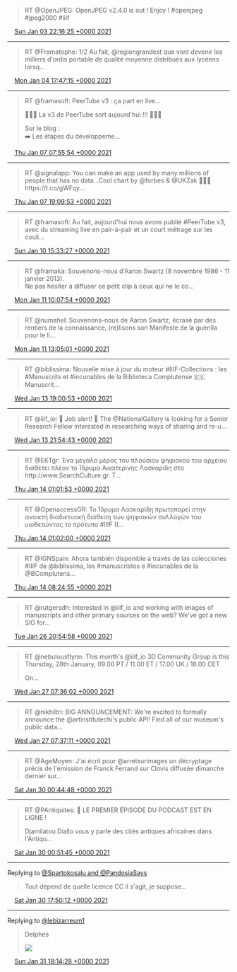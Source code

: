 > RT @OpenJPEG: OpenJPEG v2\.4\.0 is out \! Enjoy \! \#openjpeg \#jpeg2000 \#iiif

<img src="../../media/tweet.ico" width="12" /> [Sun Jan 03 22:16:25 +0000 2021](https://twitter.com/regisrob/status/1345856567292416005)

----

> RT @Framatophe: 1/2 Au fait, @regiongrandest que vont devenir les milliers d'ordis portable de qualité moyenne distribués aux lycéens lorsq…

<img src="../../media/tweet.ico" width="12" /> [Mon Jan 04 17:47:15 +0000 2021](https://twitter.com/regisrob/status/1346151219807612929)

----

> RT @framasoft: PeerTube v3 : ça part en live\.\.\.  
>   
> 🎉🎉🎉 La v3 de PeerTube sort aujourd'hui \!\!\! 🎉🎉🎉  
>   
> Sur le blog :  
> ➡️ Les étapes du développeme…

<img src="../../media/tweet.ico" width="12" /> [Thu Jan 07 07:55:54 +0000 2021](https://twitter.com/regisrob/status/1347089565727793152)

----

> RT @signalapp: You can make an app used by many millions of people that has no data\.\.\.Cool chart by @forbes &amp; @UKZak 🙈🙊🙉 https://t\.co/gWFqy…

<img src="../../media/tweet.ico" width="12" /> [Thu Jan 07 19:09:53 +0000 2021](https://twitter.com/regisrob/status/1347259176339333120)

----

> RT @framasoft: Au fait, aujourd'hui nous avons publié \#PeerTube v3, avec du streaming live en pair\-à\-pair et un court métrage sur les couli…

<img src="../../media/tweet.ico" width="12" /> [Sun Jan 10 15:33:27 +0000 2021](https://twitter.com/regisrob/status/1348291872318492672)

----

> RT @framaka: Souvenons\-nous d'Aaron Swartz \(8 novembre 1986 \- 11 janvier 2013\)\.  
> Ne pas hésiter à diffuser ce petit clip à ceux qui ne le co…

<img src="../../media/tweet.ico" width="12" /> [Mon Jan 11 10:07:54 +0000 2021](https://twitter.com/regisrob/status/1348572336388268039)

----

> RT @numahel: Souvenons\-nous de Aaron Swartz, écrasé par des rentiers de la connaissance, \(re\)lisons son Manifeste de la guérilla pour le li…

<img src="../../media/tweet.ico" width="12" /> [Mon Jan 11 13:05:01 +0000 2021](https://twitter.com/regisrob/status/1348616905674911745)

----

> RT @biblissima: Nouvelle mise à jour du moteur \#IIIF\-Collections : les \#Manuscrits et \#incunables de la Biblioteca Complutense 🇪🇸  
> Manuscrit…

<img src="../../media/tweet.ico" width="12" /> [Wed Jan 13 19:00:53 +0000 2021](https://twitter.com/regisrob/status/1349431241280544771)

----

> RT @iiif\_io: 📢 Job alert\! 📢 The @NationalGallery is looking for a Senior Research Fellow interested in researching ways of sharing and re\-u…

<img src="../../media/tweet.ico" width="12" /> [Wed Jan 13 21:54:43 +0000 2021](https://twitter.com/regisrob/status/1349474987695026176)

----

> RT @EKTgr: Ένα μεγάλο μέρος του πλούσιου ψηφιακού του αρχείου διαθέτει πλέον το Ίδρυμα Αικατερίνης Λασκαρίδη στο http://www\.SearchCulture\.gr\. Τ…

<img src="../../media/tweet.ico" width="12" /> [Thu Jan 14 01:01:53 +0000 2021](https://twitter.com/regisrob/status/1349522088353280001)

----

> RT @OpenaccessGR: Το Ίδρυμα Λασκαρίδη πρωτοπορεί στην ανοικτή διαδικτυακή διάθεση των ψηφιακών συλλογών του υιοθετώντας το πρότυπο \#IIIF \(I…

<img src="../../media/tweet.ico" width="12" /> [Thu Jan 14 01:02:00 +0000 2021](https://twitter.com/regisrob/status/1349522117625323520)

----

> RT @IGNSpain: Ahora también disponible a través de las colecciones \#IIIF de @biblissima, los \#manuscristos e \#incunables de la @BComplutens…

<img src="../../media/tweet.ico" width="12" /> [Thu Jan 14 08:24:55 +0000 2021](https://twitter.com/regisrob/status/1349633582361358336)

----

> RT @rutgersdh: Interested in @iiif\_io and working with images of manuscripts and other primary sources on the web? We've got a new SIG for…

<img src="../../media/tweet.ico" width="12" /> [Tue Jan 26 20:54:58 +0000 2021](https://twitter.com/regisrob/status/1354170992487247873)

----

> RT @nebulousflynn: This month's @iiif\_io 3D Community Group is this Thursday, 28th January, 09\.00 PT / 11\.00 ET / 17\.00 UK / 18\.00 CET  
>   
> On…

<img src="../../media/tweet.ico" width="12" /> [Wed Jan 27 07:36:02 +0000 2021](https://twitter.com/regisrob/status/1354332320505978880)

----

> RT @nikhiltri: BIG ANNOUNCEMENT: We're excited to formally announce the @artinstitutechi's public API\! Find all of our museum's public data…

<img src="../../media/tweet.ico" width="12" /> [Wed Jan 27 07:37:11 +0000 2021](https://twitter.com/regisrob/status/1354332611766845440)

----

> RT @AgeMoyen: J'ai écrit pour @arretsurimages un décryptage précis de l'émission de Franck Ferrand sur Clovis diffusée dimanche dernier sur…

<img src="../../media/tweet.ico" width="12" /> [Sat Jan 30 00:44:48 +0000 2021](https://twitter.com/regisrob/status/1355315993506160647)

----

> RT @PAntiquites: 🎉 LE PREMIER ÉPISODE DU PODCAST EST EN LIGNE \!  
>   
> Djamilatou Diallo vous y parle des cités antiques africaines dans l'Antiqu…

<img src="../../media/tweet.ico" width="12" /> [Sat Jan 30 00:51:45 +0000 2021](https://twitter.com/regisrob/status/1355317744628076545)

----

Replying to [@Spartokosalu and @PandosiaSays](https://twitter.com/Spartokosalu/status/1355531223049887744)

> Tout dépend de quelle licence CC il s'agit, je suppose\.\.\.

<img src="../../media/tweet.ico" width="12" /> [Sat Jan 30 17:50:12 +0000 2021](https://twitter.com/regisrob/status/1355574045744517121)

----

Replying to [@lebizarreum1](https://twitter.com/lebizarreum1/status/1355799378355740673)

> Delphes 
> 
> ![](../../media/1355942542089576450-EtFGjRKW8AUW9sD.jpg)

<img src="../../media/tweet.ico" width="12" /> [Sun Jan 31 18:14:28 +0000 2021](https://twitter.com/regisrob/status/1355942542089576450)